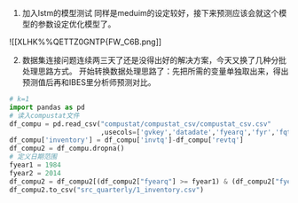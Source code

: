1.  加入lstm的模型测试
同样是meduim的设定较好，接下来预测应该会就这个模型的参数设定优化模型了。

![[XLHK%%QETTZ0GNTP{FW_C6B.png]]

2.  数据集连接问题连续两三天了还是没得出好的解决方案，今天又换了几种分批处理思路方式。
开始转换数据处理思路了：先把所需的变量单独取出来，得出预测值后再和IBES里分析师预测对比。
```python
# k=1
import pandas as pd
# 读入compustat文件
df_compu = pd.read_csv("compustat/compustat_csv/compustat_csv.csv"
                       ,usecols=['gvkey','datadate','fyearq','fyr','fqtr','cusip','invtq','revtq'],low_memory=False)
df_compu['inventory'] = df_compu['invtq']-df_compu['revtq']
df_compu2 = df_compu.dropna()
# 定义日期范围
fyear1 = 1984
fyear2 = 2014
df_compu2 = df_compu2[(df_compu2["fyearq"] >= fyear1) & (df_compu2["fyearq"] <= fyear2)]
df_compu2.to_csv("src_quarterly/1_inventory.csv")
```

